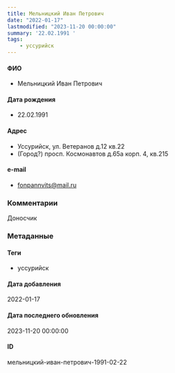 ```yaml
---
title: Мельницкий Иван Петрович
date: "2022-01-17"
lastmodified: "2023-11-20 00:00:00"
summary: '22.02.1991 '
tags: 
    - уссурийск
---
```

<!--# pp1-->
<!--## Фигурант-->
<!--### Личные данные-->
#### ФИО
- Мельницкий Иван Петрович
#### Дата рождения
- 22.02.1991
#### Адрес
- Уссурийск, ул. Ветеранов д.12 кв.22
-  (Город?) просп. Космонавтов д.65а корп. 4, кв.215
#### e-mail
- fonpannvits@mail.ru
### Комментарии
Доносчик
### Метаданные
#### Теги
- уссурийск
#### Дата добавления
2022-01-17
#### Дата последнего обновления
2023-11-20 00:00:00
#### ID
мельницкий-иван-петрович-1991-02-22
<!--## END;-->
